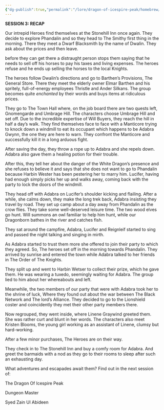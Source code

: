 ```yaml
---
{"dg-publish":true,"permalink":"/lore/dragon-of-icespire-peak/homebrew/session-recaps/session-3-recap/"}
---
```


**SESSION 3: RECAP**

Our intrepid Heroes find themselves at the Stonehill Inn once again. They decide to explore Phandalin and so they head to The Smithy first thing in the morning. There they meet a Dwarf Blacksmith by the name of Dwalin. They ask about the prices and then leave.

before they can get there a distraught person stops them saying that he needs to sell off his horses to pay his taxes and living expenses. The heroes refuse and he ends up selling the horses to the local Knights.

The heroes follow Dwalin’s directions and go to Barthen’s Provisions, The General Store. There they meet the elderly owner Elmar Barthen and his spritely, full-of-energy employees Thristle and Ander Silkans. The group becomes quite _enchanted_ by their words and buys items at ridiculous prices.

They go to The Town Hall where, on the job board there are two quests left, Gnomengarde and Umbrage Hill. The characters choose Umbrage Hill and set off. Due to the incredible expertise of Will Buyers, they reach the hill in half a day’s walk. They find themselves face to face with a Manticore trying to knock down a windmill to eat its occupant which happens to be Adabra Gwynn, the one they are here to warn. They confront the Manticore and successfully kill it in a long arduous fight.

After saving the day, they throw a rope up to Adabra and she repels down. Adabra also gave them a healing potion for their trouble.

After this, they tell her about the danger of the White Dragon’s presence and she refuses to believe it and says that she does not want to go to Phandalin because Harbin Wester has been pestering her to marry him. Lucifer, having had enough simply picks her up and walks away, coming back with the party to lock the doors of the windmill.

They head off with Adabra on Lucifer’s shoulder kicking and flailing. After a while, she calms down, they make the long trek back, Adabra insisting they travel by road. They set up camp about a day away from Phandalin as the crow flies. They take some well-deserved leisure time. The two wood elves go hunt. Will summons an owl familiar to help him hunt, while our Dragonborn bathes in the river and catches fish.

They sat around the campfire, Adabra, Lucifer and Reignleif started to sing and passed the night talking and singing in mirth.

As Adabra started to trust them more she offered to join their party to which they agreed. So, The heroes set off in the morning towards Phandalin. They arrived by sunrise and entered the town while Adabra talked to her friends in The Order of The Knights.

They split up and went to Harbin Wetser to collect their prize, which he gave them. He was wearing a tuxedo, seemingly waiting for Adabra. The group lied to him about her whereabouts and left.

Meanwhile, the two members of our party that were with Adabra took her to the shrine of luck, Where they found out about the war between The Black Network and The lord’s Alliance. They decided to go to the Lionshield coster and coincidently they met their other party members there.

Now regrouped, they went inside, where Linene Graywind greeted them. She was rather curt and blunt in her words. The characters also meet Kristen Blooms, the young girl working as an assistant of Linene, clumsy but hard-working.

After a few minor purchases, The Heroes are on their way.

They check in to The Stonehill Inn and buy a comfy room for Adabra. And greet the barmaids with a nod as they go to their rooms to sleep after such an exhausting day.

What adventures and escapades await them? Find out in the next session of:

The Dragon Of Icespire Peak

Dungeon Master

Syed Zain Ul Abideen